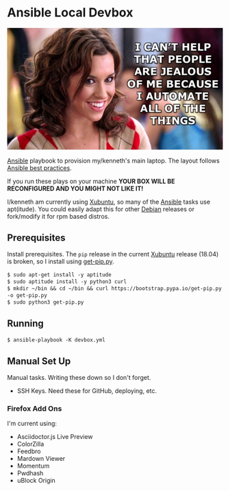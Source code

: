 # Ansible Local Devbox

![jealous](image/automate-jealous.jpeg)

[Ansible][ansible] playbook to provision my/kenneth's main laptop. The layout follows [Ansible best
practices][ansible-best-practices].

If you run these plays on your machine __YOUR BOX WILL BE RECONFIGURED AND YOU MIGHT NOT LIKE IT!__

I/kenneth am currently using [Xubuntu][xubuntu], so many of the [Ansible][ansible] tasks use apt(itude). You could easily adapt this for other
[Debian][debian] releases or fork/modify it for rpm based distros.

## Prerequisites

Install prerequisites. The `pip` release in the current [Xubuntu][xubuntu] release (18.04) is broken, so I install using
[get-pip.py][get-pip].

    $ sudo apt-get install -y aptitude
    $ sudo aptitude install -y python3 curl
    $ mkdir ~/bin && cd ~/bin && curl https://bootstrap.pypa.io/get-pip.py -o get-pip.py
    $ sudo python3 get-pip.py

## Running

    $ ansible-playbook -K devbox.yml

## Manual Set Up

Manual tasks. Writing these down so I don't forget.

- SSH Keys. Need these for GitHub, deploying, etc.


### Firefox Add Ons

I'm current using:

- Asciidoctor.js Live Preview
- ColorZilla
- Feedbro
- Mardown Viewer
- Momentum
- Pwdhash
- uBlock Origin

<!-- refs-->
[ansible]: https://ansible.com "Ansible Home Page"
[xubuntu]: https://xubuntu.org "xubuntu home page"
[debian]: https://www.debian.org "debian home page"

[get-pip]: https://pip.pypa.io/en/stable/installing/ "installing pip"

[ansible-best-practices]: https://docs.ansible.com/ansible/latest/user_guide/playbooks_best_practices.html "ansible best practices"
